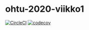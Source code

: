 # ohtu-2020-viikko1
[![CircleCI](https://circleci.com/gh/pekkanyk/ohtu-2020-viikko1.svg?style=svg)](https://circleci.com/gh/pekkanyk/ohtu-2020-viikko1)
[![codecov](https://codecov.io/gh/pekkanyk/ohtu-2020-viikko1/branch/master/graph/badge.svg)](https://codecov.io/gh/pekkanyk/ohtu-2020-viikko1)


